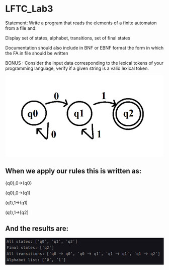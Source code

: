 # LFTC_Lab3

Statement: Write a program that reads the elements of a finite automaton from a file and:

Display set of states, alphabet, transitions, set of final states

Documentation should also include in BNF or EBNF format the form in which the FA.in file should be written

BONUS : Consider the input data corresponding to the lexical tokens of your programming language, verify if a given string is a valid lexical token.

![Project](problem.png)

## When we apply our rules this is written as:

{q0},0->{q0}

{q0},0->(q1)

(q1),1->(q1)

(q1),1->[q2]

## And the results are:

![Project](results.png)
